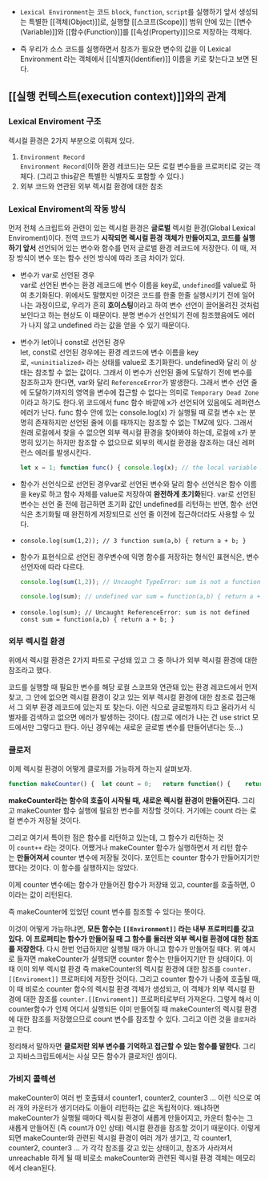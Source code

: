 - `Lexical Environment`는 코드 `block`, `function`, `script`를 실행하기 앞서 생성되는 특별한 [[객체(Object)]]로, 실행할 [[스코프(Scope)]] 범위 안에 있는 [[변수(Variable)]]와 [[함수(Function)]]를 [[속성(Property)]]으로 저장하는 객체다.

- 즉 우리가 소스 코드를 실행하면서 참조가 필요한 변수의 값을 이 Lexical Environment 라는 객체에서 [[식별자(Identifier)]] 이름을 키로 찾는다고 보면 된다.

## [[실행 컨텍스트(execution context)]]와의 관계

### Lexical Enviroment 구조

렉시컬 환경은 2가지 부분으로 이뤄져 있다.

1. `Environment Record`  
    `Environment Record`(이하 환경 레코드)는 모든 로컬 변수들을 프로퍼티로 갖는 객체다. (그리고 this같은 특별한 식별자도 포함할 수 있다.)
2. 외부 코드와 연관된 외부 렉시컬 환경에 대한 참조

### Lexical Enviroment의 작동 방식

먼저 전체 스크립트와 관련이 있는 렉시컬 환경은 **글로벌** 렉시컬 환경(Global Lexical Enviroment)이다. 전역 코드가 **시작되면 렉시컬 환경 객체가 만들어지고, 코드를 실행하기 앞서** 선언되어 있는 변수와 함수를 먼저 글로벌 환경 레코드에 저장한다. 이 때, 저장 방식이 변수 또는 함수 선언 방식에 따라 조금 차이가 있다.

- 변수가 var로 선언된 경우  
    var로 선언된 변수는 환경 레코드에 변수 이름을 key로, `undefined`를 value로 하여 초기화된다. 위에서도 말했지만 이것은 코드를 한줄 한줄 실행시키기 전에 일어나는 과정이므로, 우리가 흔히 **호이스팅**이라고 하여 변수 선언이 끌어올려진 것처럼 보인다고 하는 현상도 이 때문이다. 분명 변수가 선언되기 전에 참조했음에도 에러가 나지 않고 undefined 라는 값을 얻을 수 있기 때문이다.
    
- 변수가 let이나 const로 선언된 경우  
    let, const로 선언된 경우에는 환경 레코드에 변수 이름을 key로, `<uninitialized>` 라는 상태를 value로 초기화한다. undefined와 달리 이 상태는 참조할 수 없는 값이다. 그래서 이 변수가 선언된 줄에 도달하기 전에 변수를 참조하고자 한다면, var와 달리 `ReferenceError`가 발생한다. 그래서 변수 선언 줄에 도달하기까지의 영역을 변수에 접근할 수 없다는 의미로 `Temporary Dead Zone`이라고 하기도 한다.위 코드에서 func 함수 바깥에 x가 선언되어 있음에도 레퍼런스 에러가 난다. func 함수 안에 있는 console.log(x) 가 실행될 때 로컬 변수 x는 분명히 존재하지만 선언된 줄에 이를 때까지는 참조할 수 없는 TMZ에 있다. 그래서 원래 로컬에서 찾을 수 없으면 외부 렉시컬 환경을 찾아봐야 하는데, 로컬에 x가 분명히 있기는 하지만 참조할 수 없으므로 외부의 렉시컬 환경을 참조하는 대신 레퍼런스 에러를 발생시킨다.
    
    ```javascript
    let x = 1; function func() { console.log(x); // the local variable x is known to the engine from the beginning of the function, // but "uninitialized" (unusable) until let ("dead zone") // hence the error console.log(x); // ReferenceError: Cannot access 'x' before initialization let x = 2; } func();
    ```
    
- 함수가 선언식으로 선언된 경우var로 선언된 변수와 달리 함수 선언식은 함수 이름을 key로 하고 함수 자체를 value로 저장하여 **완전하게 초기화**된다. var로 선언된 변수는 선언 줄 전에 접근하면 초기화 값인 undefined를 리턴하는 반면, 함수 선언식은 초기화될 때 완전하게 저장되므로 선언 줄 이전에 접근하더라도 사용할 수 있다.
    
- `console.log(sum(1,2)); // 3 function sum(a,b) { return a + b; }`
    
- 함수가 표현식으로 선언된 경우변수에 익명 함수를 저장하는 형식인 표현식은, 변수 선언자에 따라 다르다.
    
    ```javascript
    console.log(sum(1,2)); // Uncaught TypeError: sum is not a function var sum = function(a,b) { return a + b; }
    ```
    
    ```javascript
    console.log(sum); // undefined var sum = function(a,b) { return a + b; }
    ```
    
- `console.log(sum); // Uncaught ReferenceError: sum is not defined const sum = function(a,b) { return a + b; }`
    

### 외부 렉시컬 환경

위에서 렉시컬 환경은 2가지 파트로 구성돼 있고 그 중 하나가 외부 렉시컬 환경에 대한 참조라고 했다.

코드를 실행할 때 필요한 변수를 해당 로컬 스코프와 연관돼 있는 환경 레코드에서 먼저 찾고, 그 안에 없으면 렉시컬 환경이 갖고 있는 외부 렉시컬 환경에 대한 참조로 접근해서 그 외부 환경 레코드에 있는지 또 찾는다. 이런 식으로 글로벌까지 타고 올라가서 식별자를 검색하고 없으면 에러가 발생하는 것이다. (참고로 에러가 나는 건 use strict 모드에서만 그렇다고 한다. 아닌 경우에는 새로운 글로벌 변수를 만들어낸다는 듯...)

### 클로저

이제 렉시컬 환경이 어떻게 클로저를 가능하게 하는지 살펴보자.

```javascript
function makeCounter() {  let count = 0;   return function() {    return count++;  };} let counter = makeCounter();
```

**makeCounter라는 함수의 호출이 시작될 때, 새로운 렉시컬 환경이 만들어진다.** 그리고 makeCounter 함수 실행에 필요한 변수를 저장할 것이다. 거기에는 count 라는 로컬 변수가 저장될 것이다.

그리고 여기서 특이한 점은 함수를 리턴하고 있는데, 그 함수가 리턴하는 것이 `count++` 라는 것이다. 어쨌거나 makeCounter 함수가 실행하면서 저 리턴 함수는 **만들어져서** counter 변수에 저장될 것이다. 포인트는 counter 함수가 만들어지기만 했다는 것이다. 이 함수를 실행하지는 않았다.

이제 counter 변수에는 함수가 만들어진 함수가 저장돼 있고, counter를 호출하면, 0이라는 값이 리턴된다.

즉 makeCounter에 있었던 count 변수를 참조할 수 있다는 뜻이다.

이것이 어떻게 가능하냐면, **모든 함수는 `[[Environment]]` 라는 내부 프로퍼티를 갖고 있다.** **이 프로퍼티는 함수가 만들어질 때 그 함수를 둘러싼 외부 렉시컬 환경에 대한 참조를 저장한다.** 다시 한번 언급하지만 실행될 때가 아니고 함수가 만들어질 때다. 위 예시로 들자면 makeCounter가 실행되면 counter 함수는 만들어지기만 한 상태이다. 이 때 이미 외부 렉시컬 환경 즉 makeCounter의 렉시컬 환경에 대한 참조를 `counter.[[Enviroment]]` 프로퍼티에 저장한 것이다. 그리고 counter 함수가 나중에 호출될 때, 이 때 비로소 counter 함수의 렉시컬 환경 객체가 생성되고, 이 객체가 외부 렉시컬 환경에 대한 참조를 `counter.[[Enviroment]]` 프로퍼티로부터 가져온다. 그렇게 해서 이 counter함수가 언제 어디서 실행되든 이미 만들어질 때 makeCounter의 렉시컬 환경에 대한 참조를 저장했으므로 count 변수를 참조할 수 있다. 그리고 이런 것을 `클로저`라고 한다.

정리해서 말하자면 **클로저란 외부 변수를 기억하고 접근할 수 있는 함수를 말한다.** 그리고 자바스크립트에서는 사실 모든 함수가 클로저인 셈이다.

### 가비지 콜렉션

makeCounter이 여러 번 호출돼서 counter1, counter2, counter3 ... 이런 식으로 여러 개의 카운터가 생기더라도 이들이 리턴하는 값은 독립적이다. 왜냐하면 makeCounter가 실행될 때마다 렉시컬 환경이 새롭게 만들어지고, 카운터 함수는 그 새롭게 만들어진 (즉 count가 0인 상태) 렉시컬 환경을 참조할 것이기 때문이다. 이렇게 되면 makeCounter와 관련된 렉시컬 환경이 여러 개가 생기고, 각 counter1, counter2, counter3 ... 가 각각 참조를 갖고 있는 상태이고, 참조가 사라져서 unreachable 하게 될 때 비로소 makeCounter와 관련된 렉시컬 환경 객체는 메모리에서 clean된다.
